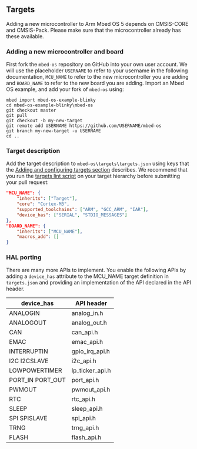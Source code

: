 <h2 id="contributing-target">Targets</h2>

Adding a new microcontroller to Arm Mbed OS 5 depends on CMSIS-CORE and CMSIS-Pack. Please make sure that the microcontroller already has these available.

### Adding a new microcontroller and board

First fork the `mbed-os` repository on GitHub into your own user account. We will use the placeholder `USERNAME` to refer to your username in the following documentation, `MCU_NAME` to refer to the new microcontroller you are adding and `BOARD_NAME` to refer to the new board you are adding. Import an Mbed OS example, and add your fork of `mbed-os` using:

```
mbed import mbed-os-example-blinky
cd mbed-os-example-blinky\mbed-os
git checkout master
git pull
git checkout -b my-new-target
git remote add USERNAME https://github.com/USERNAME/mbed-os
git branch my-new-target -u USERNAME
cd ..
```

### Target description

Add the target description to `mbed-os\targets\targets.json` using keys that the [Adding and configuring targets section](/docs/v5.8/tools/adding-and-configuring-targets.html) describes. We recommend that you run the [targets lint script](/docs/v5.8/tools/adding-and-configuring-targets.html#style-guide) on your target hierarchy before submitting your pull request:

``` json
"MCU_NAME": {
    "inherits": ["Target"],
    "core": "Cortex-M3",
    "supported_toolchains": ["ARM", "GCC_ARM", "IAR"],
    "device_has": ["SERIAL", "STDIO_MESSAGES"]
},
"BOARD_NAME": {
    "inherits": ["MCU_NAME"],
    "macros_add": []
}
```

### HAL porting

There are many more APIs to implement. You enable the following APIs by adding a `device_has` attribute to the MCU_NAME target definition in `targets.json` and providing an implementation of the API declared in the API header.

device_has       |   API header
-----------------|------------------
ANALOGIN         |   analog_in.h
ANALOGOUT        |   analog_out.h
CAN              |   can_api.h
EMAC             |   emac_api.h
INTERRUPTIN      |   gpio_irq_api.h
I2C I2CSLAVE     |   i2c_api.h
LOWPOWERTIMER    |   lp_ticker_api.h
PORT_IN PORT_OUT |   port_api.h
PWMOUT           |   pwmout_api.h
RTC              |   rtc_api.h
SLEEP            |   sleep_api.h
SPI SPISLAVE     |   spi_api.h
TRNG             |   trng_api.h
FLASH            |   flash_api.h

